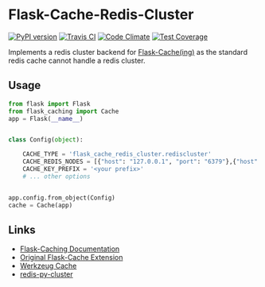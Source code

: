 # Flask-Cache-Redis-Cluster
[![PyPI version](https://img.shields.io/pypi/v/Flask-Cache-Redis-Cluster.svg)](https://pypi.python.org/pypi/Flask-Cache-Redis-Cluster)
[![Travis CI](https://travis-ci.org/Richard-Mathie/Flask-Cache-Redis-Cluster.svg?branch=master)](https://travis-ci.org/Richard-Mathie/Flask-Cache-Redis-Cluster)
[![Code Climate](https://codeclimate.com/repos/58ecbc857705a10265000f28/badges/8b2c22252025de68ce4d/gpa.svg)](https://codeclimate.com/repos/58ecbc857705a10265000f28/feed)
[![Test Coverage](https://codeclimate.com/repos/58ecbc857705a10265000f28/badges/8b2c22252025de68ce4d/coverage.svg)](https://codeclimate.com/repos/58ecbc857705a10265000f28/coverage)

Implements a redis cluster backend for [Flask-Cache(ing)](https://pythonhosted.org/Flask-Cacheing/#custom-cache-backends)
as the standard redis cache cannot handle a redis cluster.

## Usage

```python
from flask import Flask
from flask_caching import Cache
app = Flask(__name__)


class Config(object):

    CACHE_TYPE = 'flask_cache_redis_cluster.rediscluster'
    CACHE_REDIS_NODES = [{"host": "127.0.0.1", "port": "6379"},{"host": "127.0.0.1", "port": "6380"},{"host": "127.0.0.1", "port": "6381"},{"host": "127.0.0.1", "port": "6382"},{"host": "127.0.0.1", "port": "6383"},{"host": "127.0.0.1", "port": "6384"},]
    CACHE_KEY_PREFIX = '<your prefix>'
    # ... other options


app.config.from_object(Config)
cache = Cache(app)
```

## Links
* [Flask-Caching Documentation](https://pythonhosted.org/Flask-Caching/)
* [Original Flask-Cache Extension](https://github.com/thadeusb/flask-cache)
* [Werkzeug Cache](http://werkzeug.pocoo.org/docs/0.11/contrib/cache/)
* [redis-py-cluster](http://redis-py-cluster.readthedocs.io/)

